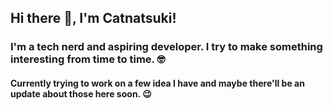## Hi there 👋, I'm Catnatsuki!

### I'm a tech nerd and aspiring developer. I try to make something interesting from time to time. 🤓

#### Currently trying to work on a few idea I have and maybe there'll be an update about those here soon. 😉

<!--
**Catnatsuki/Catnatsuki** is a ✨ _special_ ✨ repository because its `README.md` (this file) appears on your GitHub profile.

Here are some ideas to get you started:
[![Catnatsuki's GitHub stats](https://github-readme-stats.vercel.app/api?username=Catnatsuki&)](https://github.com/anuraghazra/github-readme-stats)

- 🔭 I’m currently working on ...
- 🌱 I’m currently learning ...
- 👯 I’m looking to collaborate on ...
- 🤔 I’m looking for help with ...
- 💬 Ask me about ...
- 📫 How to reach me: ...
- 😄 Pronouns: ...
- ⚡ Fun fact: ...
-->
